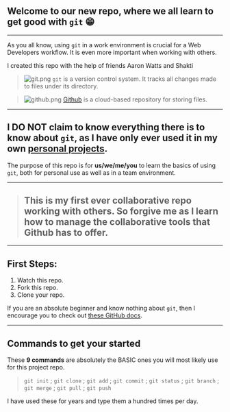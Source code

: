 ## Welcome to our new repo, where **we all** learn to get good with `git` 😁

---

As you all know, using `git` in a work environment is crucial for a Web Developers workflow. It is even more important when working with others.

I created this repo with the help of friends Aaron Watts and Shakti

> ![git.png](https://img.icons8.com/color/48/000000/git.png) `git` is a version control system. It tracks all changes made to files under its directory.

> ![github.png](https://img.icons8.com/windows/32/000000/github.png) [Github](https://github.com/) is a cloud-based repository for storing files.

---

## **I DO NOT** claim to know everything there is to know about `git`, as I have only ever used it in my own [personal projects](https://github.com/jjaimealeman).

The purpose of this repo is for **us/we/me/you** to learn the basics of using `git`, both for personal use as well as in a team environment.

---

> ## This is my first ever collaborative repo working with others. So forgive me as I learn how to manage the collaborative tools that Github has to offer.

---

## First Steps:

1. Watch this repo.
2. Fork this repo.
3. Clone your repo.

If you are an absolute beginner and know nothing about `git`, then I encourage you to check out [these GitHub docs](https://docs.github.com/en/get-started/using-git).

---

## Commands to get your started

These **9 commands** are absolutely the BASIC ones you will most likely use for this project repo.

> `git init` ; `git clone` ; `git add` ; `git commit` ; `git status` ; `git branch` ; `git merge` ; `git pull` ; `git push`

I have used these for years and type them a hundred times per day.
